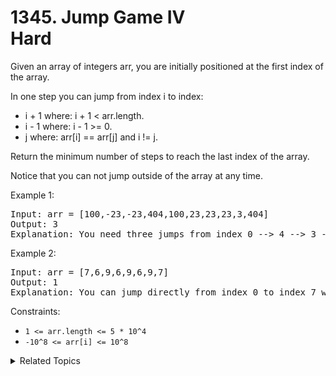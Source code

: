 # 1345. Jump Game IV<br> Hard

Given an array of integers arr, you are initially positioned at the first index of the array.

In one step you can jump from index i to index:

- i + 1 where: i + 1 < arr.length.
- i - 1 where: i - 1 >= 0.
- j where: arr[i] == arr[j] and i != j.

Return the minimum number of steps to reach the last index of the array.

Notice that you can not jump outside of the array at any time.

Example 1:

<pre>
Input: arr = [100,-23,-23,404,100,23,23,23,3,404]
Output: 3
Explanation: You need three jumps from index 0 --> 4 --> 3 --> 9. Note that index 9 is the last index of the array.
</pre>

Example 2:

<pre>
Input: arr = [7,6,9,6,9,6,9,7]
Output: 1
Explanation: You can jump directly from index 0 to index 7 which is last index of the array.
</pre>

Constraints:

- `1 <= arr.length <= 5 * 10^4`
- `-10^8 <= arr[i] <= 10^8`

<details>

<summary> Related Topics </summary>

-		`Array`
-   `Graph`
-   `BFS`

</details>